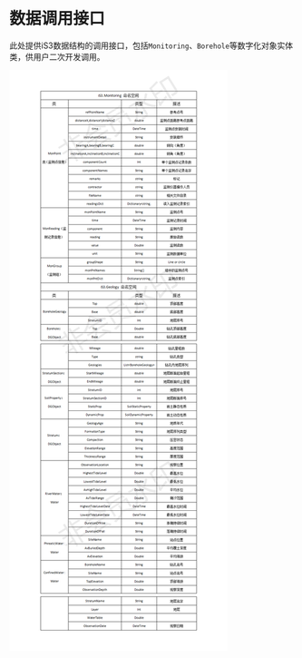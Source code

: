 # 数据调用接口

此处提供iS3数据结构的调用接口，包括`Monitoring`、`Borehole`等数字化对象实体类，供用户二次开发调用。

![数据结构接口](../img/数据结构接口.png)